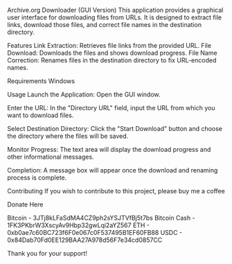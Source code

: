 Archive.org Downloader (GUI Version)
This application provides a graphical user interface for downloading files from URLs. It is designed to extract file links, download those files, and correct file names in the destination directory.

Features
Link Extraction: Retrieves file links from the provided URL.
File Download: Downloads the files and shows download progress.
File Name Correction: Renames files in the destination directory to fix URL-encoded names.

Requirements
Windows

Usage
Launch the Application: Open the GUI window.

Enter the URL: In the "Directory URL" field, input the URL from which you want to download files.

Select Destination Directory: Click the "Start Download" button and choose the directory where the files will be saved.

Monitor Progress: The text area will display the download progress and other informational messages.

Completion: A message box will appear once the download and renaming process is complete.

Contributing
If you wish to contribute to this project, please buy me a coffee

Donate Here

Bitcoin - 3JTj8kLFaSdMA4CZ9ph2sYSJTVfBj5t7bs
Bitcoin Cash - 1FK3PKbrW3XscyAv9Hbp32gwLqi2aYZ567
ETH - 0xb0ae7c60BC723f6F0e067c0F537495B1EF60FB88
USDC - 0x84Dab70Fd0EE129BAA27A978d56F7e34cd0857CC

Thank you for your support!
